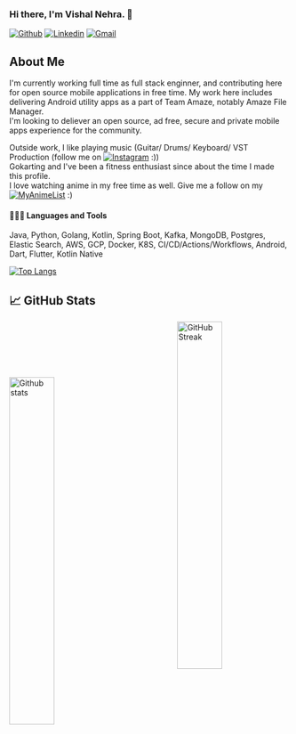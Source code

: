 ### Hi there, I'm Vishal Nehra. 👋

<p align='center'>
</p>


[![Github](https://img.shields.io/github/followers/VishalNehra?label=Follow&style=social)](https://github.com/VishalNehra)
[![Linkedin](https://img.shields.io/badge/-LinkedIn-blue?style=flat&logo=Linkedin&logoColor=white)](https://www.linkedin.com/in/vishal-nehra-a44b6a114/)
[![Gmail](https://img.shields.io/badge/-Gmail-c14438?style=flat&logo=Gmail&logoColor=white)](mailto:vishalmeham2@gmail.com)

<h2>About Me</h2>

<!--
**VishalNehra/VishalNehra** is a ✨ _special_ ✨ repository because its `README.md` (this file) appears on your GitHub profile.

Here are some ideas to get you started:

- 🔭 I’m currently working on ...
- 🌱 I’m currently learning ...
- 👯 I’m looking to collaborate on ...
- 🤔 I’m looking for help with ...
- 💬 Ask me about ...
- 📫 How to reach me: ...
- 😄 Pronouns: ...
- ⚡ Fun fact: ...
-->

I'm currently working full time as full stack enginner, and contributing here for open source mobile applications in free time.
My work here includes delivering Android utility apps as a part of Team Amaze, notably Amaze File Manager.  
I'm looking to deliever an open source, ad free, secure and private mobile apps experience for the community.

Outside work, I like playing music (Guitar/ Drums/ Keyboard/ VST Production (follow me on [![Instagram](https://img.shields.io/badge/Instagram-E4405F?style=for-the-badge&logo=instagram&logoColor=white)](https://www.instagram.com/vishal_nehra/) :))   
Gokarting and I've been a fitness enthusiast since about the time I made this profile.  
I love watching anime in my free time as well. Give me a follow on my [![MyAnimeList](https://img.shields.io/badge/Myanimelist-2E51A2?style=for-the-badge&logo=myanimelist&logoColor=white)](https://myanimelist.net/profile/vishal_nehra) :) 

#### 👩🏻‍💻 Languages and Tools <br />

Java, Python, Golang, Kotlin, Spring Boot, Kafka, MongoDB, Postgres, Elastic Search, AWS, GCP, Docker, K8S, CI/CD/Actions/Workflows, Android, Dart, Flutter, Kotlin Native

[![Top Langs](https://github-readme-stats.vercel.app/api/top-langs/?username=VishalNehra&layout=compact)](https://github.com/VishalNehra/)


## &#x1f4c8; GitHub Stats

<p>
<a href="https://github-readme-stats.vercel.app/api?username=VishalNehra&show_icons=true&locale=en&count_private=true&hide_rank=false&custom_title=My%20GitHub%20Stats&disable_animations=true&theme=dracula&show_icons=true&hide_border=true">
<img style="margin-top:100px" width="40%" align="left" alt="Github stats" src="https://github-readme-stats.vercel.app/api?username=VishalNehra&show_icons=true&locale=en&count_private=true&hide_rank=false&custom_title=My%20GitHub%20Stats&disable_animations=true&theme=dracula&show_icons=true&hide_border=true" />
</a>  
<a href="https://github-readme-streak-stats.herokuapp.com/?user=VishalNehra&theme=dracula&show_icons=true&hide_border=true">
<img width="40%" align="right" alt="GitHub Streak" src="https://github-readme-streak-stats.herokuapp.com/?user=VishalNehra&theme=dracula&show_icons=true&hide_border=true" />
</a><br />
   <br />
